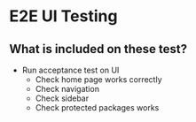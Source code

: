 # E2E UI Testing

## What is included on these test?

- Run acceptance test on UI
  - Check home page works correctly
  - Check navigation
  - Check sidebar
  - Check protected packages works
